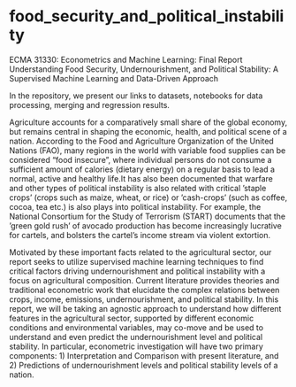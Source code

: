 # food_security_and_political_instability
ECMA 31330: Econometrics and Machine Learning: Final Report Understanding Food Security, Undernourishment, and Political Stability: A Supervised Machine Learning and Data-Driven Approach

In the repository, we present our links to datasets, notebooks for data processing, merging and regression results. 

Agriculture accounts for a comparatively small share of the global economy, but remains central in shaping
the economic, health, and political scene of a nation. According to the Food and Agriculture Organization
of the United Nations (FAO), many regions in the world with variable food supplies can be considered
“food insecure”, where individual persons do not consume a sufficient amount of calories (dietary energy)
on a regular basis to lead a normal, active and healthy life.It has also been documented that warfare
and other types of political instability is also related with critical ’staple crops’ (crops such as maize, wheat,
or rice) or ’cash-crops’ (such as coffee, cocoa, tea etc.) is also plays into political instability. For example,
the National Consortium for the Study of Terrorism (START) documents that the ’green gold rush’ of
avocado production has become increasingly lucrative for cartels, and bolsters the cartel’s income stream
via violent extortion. 

Motivated by these important facts related to the agricultural sector, our report seeks to utilize supervised
machine learning techniques to find critical factors driving undernourishment and political instability with
a focus on agricultural composition. Current literature provides theories and traditional econometric work
that elucidate the complex relations between crops, income, emissions, undernourishment, and political
stability. In this report, we will be taking an agnostic approach to understand how different features in the
agricultural sector, supported by different economic conditions and environmental variables, may co-move
and be used to understand and even predict the undernourishment level and political stability. In particular,
econometric investigation will have two primary components: 1) Interpretation and Comparison with
present literature, and 2) Predictions of undernourishment levels and political stability levels of a nation.


